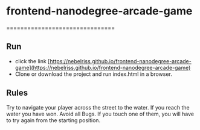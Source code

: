 # frontend-nanodegree-arcade-game
===============================

## Run
* click the link
[https://nebelriss.github.io/frontend-nanodegree-arcade-game](https://nebelriss.github.io/frontend-nanodegree-arcade-game)
* Clone or download the project and run index.html in a browser.

## Rules
Try to navigate your player across the street to the water. If you reach the water you have won. Avoid all Bugs. If you touch one of them, you will have to try again from the starting position.